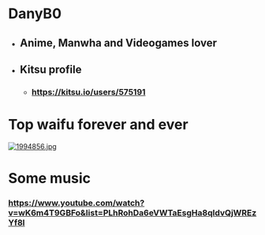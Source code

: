 # DanyB0

* ## Anime, Manwha and Videogames lover

* ## Kitsu profile
  * ### https://kitsu.io/users/575191

# Top waifu forever and ever
[![1994856.jpg](https://i.postimg.cc/RhQB6mZC/1994856.jpg)](https://postimg.cc/q6RYS9KW)

# Some music

### https://www.youtube.com/watch?v=wK6m4T9GBFo&list=PLhRohDa6eVWTaEsgHa8qldvQjWREzYf8l
